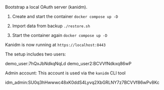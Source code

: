 Bootstrap a local OAuth server (kanidm).

1. Create and start the container `docker compose up -D`

2. Import data from backup `./restore.sh`

3. Start the container again `docker compose up -D`

Kanidm is now running at `https://localhost:8443`

The setup includes two users:

demo_user:7hQxJbNdkqNqLd demo_user2:BCVVfNdkxq86wP

Admin account: This account is used via the `kanidm` CLI tool

idm_admin:SU0q3hHwwwc48xK0ddS4Lyvq2XbGRLNY7z7BCVVf86wPv8Kc
